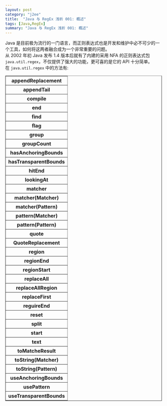 ```yaml
---
layout: post
category: "j2ee"
title:  "Java 与 RegEx 浅析 001: 概述"
tags: [Java,RegEx]
summary: "Java 与 RegEx 浅析 001: 概述"
---
```

Java 是目前极为流行的一门语言，而正则表达式也是开发和维护中必不可少的一个工具，如何将这两者融合成为一个非常重要的问题。  
从 2002 年初 Java 发布 1.4 版本后就有了内建的采用 NFA 的正则表达式包 `java.util.regex`，不仅提供了强大的功能，更可喜的是它的 API 十分简单。  
在 `java.util.regex` 中的方法有:  

<table border="1">
<tr><th>appendReplacement</th></tr>
<tr><th>appendTail</th></tr>
<tr><th>compile</th></tr>
<tr><th>end</th></tr>
<tr><th>find</th></tr>
<tr><th>flag</th></tr>
<tr><th>group</th></tr>
<tr><th>groupCount</th></tr>
<tr><th>hasAnchoringBounds</th></tr>
<tr><th>hasTransparentBounds</th></tr>
<tr><th>hitEnd</th></tr>
<tr><th>lookingAt</th></tr>
<tr><th>matcher</th></tr>
<tr><th>matcher(Matcher)</th></tr>
<tr><th>matcher(Pattern)</th></tr>
<tr><th>pattern(Matcher)</th></tr>
<tr><th>pattern(Pattern)</th></tr>
<tr><th>quote</th></tr>
<tr><th>QuoteReplacement</th></tr>
<tr><th>region</th></tr>
<tr><th>regionEnd</th></tr>
<tr><th>regionStart</th></tr>
<tr><th>replaceAll</th></tr>
<tr><th>replaceAllRegion</th></tr>
<tr><th>replaceFirst</th></tr>
<tr><th>reguireEnd</th></tr>
<tr><th>reset</th></tr>
<tr><th>split</th></tr>
<tr><th>start</th></tr>
<tr><th>text</th></tr>
<tr><th>toMatcheResult</th></tr>
<tr><th>toString(Matcher)</th></tr>
<tr><th>toString(Pattern)</th></tr>
<tr><th>useAnchoringBounds</th></tr>
<tr><th>usePattern</th></tr>
<tr><th>useTransparentBounds</th></tr>
</table>

